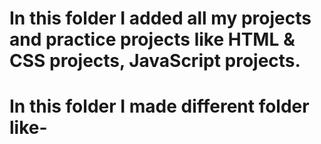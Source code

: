 # In this folder I added all my projects and practice projects like HTML & CSS projects, JavaScript projects.

# In this folder I made different folder like-

